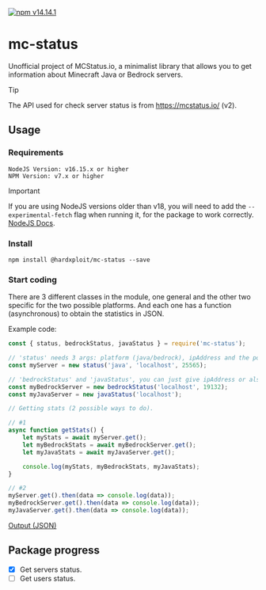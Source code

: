 [![npm v14.14.1](https://img.shields.io/badge/npm-v0.1.0-green.svg)](https://www.npmjs.com/package/@hardxploit/mc-status)

# mc-status
Unofficial project of MCStatus.io, a minimalist library that allows you to get information about Minecraft Java or Bedrock servers.

> [!TIP]
> The API used for check server status is from https://mcstatus.io/ (v2).

## Usage
### Requirements
```
NodeJS Version: v16.15.x or higher
NPM Version: v7.x or higher
```
> [!IMPORTANT]
> If you are using NodeJS versions older than v18, you will need to add the `--experimental-fetch` flag when running it, for the package to work correctly. [NodeJS Docs](https://nodejs.org/docs/latest-v18.x/api/globals.html#fetch).

### Install
```
npm install @hardxploit/mc-status --save
```

### Start coding
There are 3 different classes in the module, one general and the other two specific for the two possible platforms. And each one has a function (asynchronous) to obtain the statistics in JSON.

Example code:
```js
const { status, bedrockStatus, javaStatus } = require('mc-status');

// 'status' needs 3 args: platform (java/bedrock), ipAddress and the port.
const myServer = new status('java', 'localhost', 25565);

// 'bedrockStatus' and 'javaStatus', you can just give ipAddress or also the port.
const myBedrockServer = new bedrockStatus('localhost', 19132);
const myJavaServer = new javaStatus('localhost');

// Getting stats (2 possible ways to do).

// #1
async function getStats() {
    let myStats = await myServer.get();
    let myBedrockStats = await myBedrockServer.get();
    let myJavaStats = await myJavaServer.get();

    console.log(myStats, myBedrockStats, myJavaStats);
}

// #2
myServer.get().then(data => console.log(data));
myBedrockServer.get().then(data => console.log(data));
myJavaServer.get().then(data => console.log(data));
```
[Output (JSON)](https://mcstatus.io/docs)

## Package progress
- [x] Get servers status.
- [ ] Get users status.
